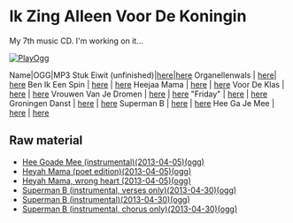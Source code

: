 # Ik Zing Alleen Voor De Koningin

My 7th music CD. I'm working on it...

[![PlayOgg](http://static.fsf.org/playogg/Play_ogg_80x15.png "I support PlayOgg!")](http://playogg.org)

Name|OGG|MP3
Stuk Eiwit (unfinished)|[here](CD07_StukEiwit20070930.ogg)|[here](CD07_StukEiwit20070930.mp3)
Organellenwals | [here](CD07_Organellenwals.ogg)| [here](CD07_Organellenwals.mp3)
Ben Ik Een Spin | [here](CD07_BenIkEenSpin20070610.ogg) | [here](CD07_BenIkEenSpin20070610.mp3)
Heejaa Mama | [here](CD07_HeejaaMama20101211.ogg) | [here](CD07_HeejaaMama20101211.mp3)
Voor De Klas | [here](CD07_VoorDeKlas20101211.ogg) | [here](CD07_VoorDeKlas20101211.mp3)
Vrouwen Van Je Dromen | [here](CD07_VrouwenVanJeDromen20110424.ogg) | [here](CD07_VrouwenVanJeDromen20110424.mp3)
"Friday" | [here](CD07_Friday20110812.ogg) | [here](CD07_Friday20110812.mp3)
Groningen Danst | [here](CD07_GroningenDanst20120805.ogg) | [here](CD07_GroningenDanst20120805.mp3)
Superman B | [here](CD07_SupermanB20130621.ogg) | [here](CD07_SupermanB20130621.mp3)
Hee Ga Je Mee | [here](CD07_HeeGaJeMee20130622.ogg) | [here](CD07_HeeGaJeMee20130622.mp3)

## Raw material

 * [Hee Goade Mee (instrumental)(2013-04-05)(ogg)](CD07_HeeGoadeMee20130405.ogg)
 * [Heyah Mama (poet edition)(2013-04-05)(ogg)](CD07_HeyahMama20130405.ogg)
 * [Heyah Mama, wrong heart (2013-04-05)(ogg)](CD07_HeyahMama20130405VerkeerdeHart.ogg)
 * [Superman B (instrumental, verses only)(2013-04-30)(ogg)](CD07_SupermanB20130430_1.ogg)
 * [Superman B (instrumental)(2013-04-30)(ogg)](CD07_SupermanB20130430_2.ogg)
 * [Superman B (instrumental, chorus only)(2013-04-30)(ogg)](CD07_SupermanB20130430_3.ogg)
